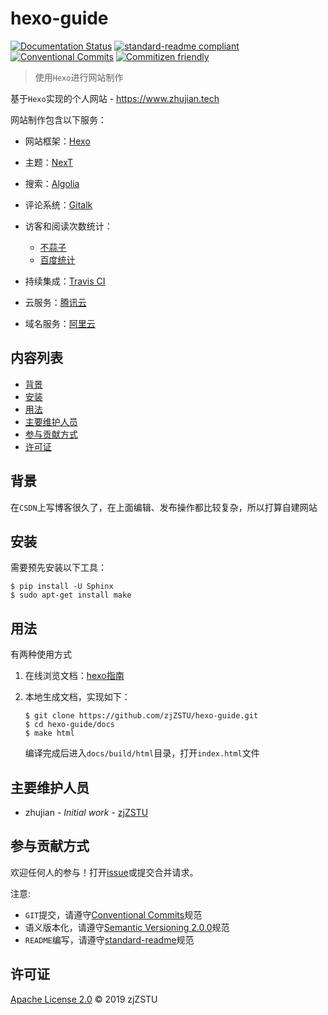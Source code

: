 # hexo-guide

[![Documentation Status](https://readthedocs.org/projects/hexo-guide/badge/?version=latest)](https://hexo-guide.readthedocs.io/zh_CN/latest/?badge=latest) [![standard-readme compliant](https://img.shields.io/badge/standard--readme-OK-green.svg?style=flat-square)](https://github.com/RichardLitt/standard-readme) [![Conventional Commits](https://img.shields.io/badge/Conventional%20Commits-1.0.0-yellow.svg)](https://conventionalcommits.org) [![Commitizen friendly](https://img.shields.io/badge/commitizen-friendly-brightgreen.svg)](http://commitizen.github.io/cz-cli/)

> 使用`Hexo`进行网站制作

基于`Hexo`实现的个人网站 - https://www.zhujian.tech

网站制作包含以下服务：

* 网站框架：[Hexo](https://hexo.io)

* 主题：[NexT](https://github.com/zjZSTU/hexo-theme-next)

* 搜索：[Algolia](https://hexo-guide.readthedocs.io/zh_CN/latest/third-service/[Algolia]%E7%BD%91%E7%AB%99%E6%90%9C%E7%B4%A2.html)

* 评论系统：[Gitalk](https://hexo-guide.readthedocs.io/zh_CN/latest/third-service/[Gitalk]%E8%AF%84%E8%AE%BA%E7%B3%BB%E7%BB%9F.html)

* 访客和阅读次数统计：
    * [不蒜子](https://hexo-guide.readthedocs.io/zh_CN/latest/third-service/[%E4%B8%8D%E8%92%9C%E5%AD%90]%E6%96%87%E7%AB%A0%E9%98%85%E8%AF%BB%E6%AC%A1%E6%95%B0.html)
    * [百度统计](https://tongji.baidu.com/web/27249108/welcome/login)

* 持续集成：[Travis CI](https://hexo-guide.readthedocs.io/zh_CN/latest/third-service/[Travis%20CI]%E6%8C%81%E7%BB%AD%E9%9B%86%E6%88%90.html)

* 云服务：[腾讯云](https://cloud.tencent.com/?fromSource=gwzcw.1736893.1736893.1736893&gclid=Cj0KCQjwjYHpBRC4ARIsAI-3GkHCQESLZ49VY6v9zVtEgSVlnywvjdYO6VS7QN9Ia-vCQD1mQa0J8ywaAvdCEALw_wcB)

* 域名服务：[阿里云](https://wanwang.aliyun.com/domain/com/?spm=5176.10695662.1158081.1.59854234GbQWbo)

## 内容列表

- [背景](#背景)
- [安装](#安装)
- [用法](#用法)
- [主要维护人员](#主要维护人员)
- [参与贡献方式](#参与贡献方式)
- [许可证](#许可证)

## 背景

在`CSDN`上写博客很久了，在上面编辑、发布操作都比较复杂，所以打算自建网站

## 安装

需要预先安装以下工具：

```
$ pip install -U Sphinx
$ sudo apt-get install make
```

## 用法

有两种使用方式

1. 在线浏览文档：[hexo指南](https://hexo-guide.readthedocs.io/zh_CN/latest/)

2. 本地生成文档，实现如下：

    ```
    $ git clone https://github.com/zjZSTU/hexo-guide.git
    $ cd hexo-guide/docs
    $ make html
    ```
    编译完成后进入`docs/build/html`目录，打开`index.html`文件

## 主要维护人员

* zhujian - *Initial work* - [zjZSTU](https://github.com/zjZSTU)

## 参与贡献方式

欢迎任何人的参与！打开[issue](https://github.com/zjZSTU/hexo-guide/issues)或提交合并请求。

注意:

* `GIT`提交，请遵守[Conventional Commits](https://www.conventionalcommits.org/en/v1.0.0-beta.4/)规范
* 语义版本化，请遵守[Semantic Versioning 2.0.0](https://semver.org)规范
* `README`编写，请遵守[standard-readme](https://github.com/RichardLitt/standard-readme)规范

## 许可证

[Apache License 2.0](LICENSE) © 2019 zjZSTU

